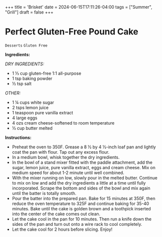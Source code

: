 +++
title = 'Brisket'
date = 2024-06-15T17:11:26-04:00
tags = ["Summer", "Grill"]
draft = false
+++
# Perfect Gluten-Free Pound Cake

`Desserts` `Gluten Free`

**Ingredients:**

_DRY INGREDIENTS:_

- 1 ⅓ cup gluten-free 1:1 all-purpose 
-  1 tsp baking powder
- ½ tsp salt

_OTHER:_

-  1 ¼ cups white sugar
- 2 tsps lemon juice
- 1 teaspoon pure vanilla extract
- 4 large eggs
- 4 ozs cream cheese-softened to room temperature
- ½ cup butter melted

**Instructions:**

- Preheat the oven to 350F. Grease a 8 ½ by 4 ½-inch loaf pan and lightly coat the pan with flour. Tap out any excess flour.
- In a medium bowl, whisk together the dry ingredients.
- In the bowl of a stand mixer fitted with the paddle attachment, add the sugar, lemon juice, pure vanilla extract, eggs and cream cheese. Mix on medium speed for about 1-2 minute until well combined.
- With the mixer running on low, slowly pour in the melted butter. Continue to mix on low and add the dry ingredients a little at a time until fully incorporated. Scrape the bottom and sides of the bowl and mix again until the batter is totally smooth.
- Pour the batter into the prepared pan. Bake for 15 minutes at 350F, then reduce the oven temperature to 325F and continue baking for 35-40 minutes. Bake until the cake is golden brown and a toothpick inserted into the center of the cake comes out clean.
- Let the cake cool in the pan for 10 minutes. Then run a knife down the sides of the pan and turn out onto a wire rack to cool completely.
- Let the cake cool for 2 hours before slicing. Enjoy!
